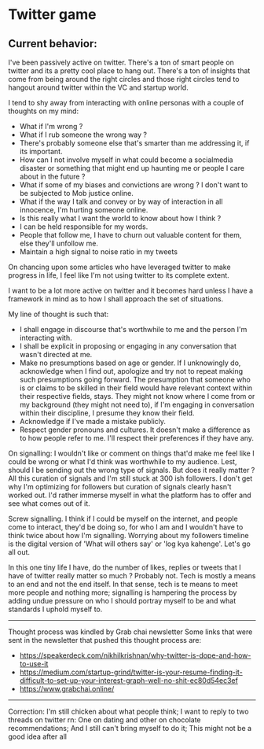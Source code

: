 # Twitter game


## Current behavior:

I've been passively active on twitter. There's a ton of smart people on twitter and its a pretty cool place to hang out. There's a ton of insights that come from being around the right circles and those right circles tend to hangout around twitter within the VC and startup world.

I tend to shy away from interacting with online personas with a couple of thoughts on my mind:
- What if I'm wrong ?
- What if I rub someone the wrong way ?
- There's probably someone else that's smarter than me addressing it, if its important.
- How can I not involve myself in what could become a socialmedia disaster or something that might end up haunting me or people I care about in the future ?
- What if some of my biases and convictions are wrong ? I don't want to be subjected to Mob justice online.
- What if the way I talk and convey or by way of interaction in all innocence, I'm hurting someone online.
- Is this really what I want the world to know about how I think ?
- I can be held responsible for my words.
- People that follow me, I have to churn out valuable content for them, else they'll unfollow me.
- Maintain a high signal to noise ratio in my tweets

On chancing upon some articles who have leveraged twitter to make progress in life, I feel like I'm not using twitter to its complete extent.

I want to be a lot more active on twitter and it becomes hard unless I have a framework in mind as to how I shall approach the set of situations.


My line of thought is such that:
- I shall engage in discourse that's worthwhile to me and the person I'm interacting with.
- I shall be explicit in proposing or engaging in any conversation that wasn't directed at me.
- Make no presumptions based on age or gender. If I unknowingly do, acknowledge when I find out, apologize and try not to repeat making such presumptions going forward. The presumption that someone who is or claims to be skilled in their field would have relevant context within their respective fields, stays. They might not know where I come from or my background (they might not need to), if I'm engaging in conversation within their discipline, I presume they know their field. 
- Acknowledge if I've made a mistake publicly.
- Respect gender pronouns and cultures. It doesn't make a difference as to how people refer to me. I'll respect their preferences if they have any.

On signalling:
I wouldn't like or comment on things that'd make me feel like I could be wrong or what I'd think was worthwhile to my audience. Lest, should I be sending out the wrong type of signals. But does it really matter ?
All this curation of signals and I'm still stuck at 300 ish followers. I don't get why I'm optimizing for followers but curation of signals clearly hasn't worked out. I'd rather immerse myself in what the platform has to offer and see what comes out of it.

Screw signalling. I think if I could be myself on the internet, and people come to interact, they'd be doing so, for who I am and I wouldn't have to think twice about how I'm signalling. Worrying about my followers timeline is the digital version of 'What will others say' or 'log kya kahenge'. Let's go all out.

In this one tiny life I have, do the number of likes, replies or tweets that I have of twitter really matter so much ? Probably not. Tech is mostly a means to an end and not the end itself. In that sense, tech is te means to meet more people and nothing more; signalling is hampering the process by adding undue pressure on who I should portray myself to be and what standards I uphold myself to.


--------------------------------------------------------------------------
Thought process was kindled by Grab chai newsletter
Some links that were sent in the newsletter that pushed this thought process are:

- https://speakerdeck.com/nikhilkrishnan/why-twitter-is-dope-and-how-to-use-it
- https://medium.com/startup-grind/twitter-is-your-resume-finding-it-difficult-to-set-up-your-interest-graph-well-no-shit-ec80d54ec3ef
- https://www.grabchai.online/






----------------------------

Correction: I'm still chicken about what people think; I want to reply to two threads on twitter rn: One on dating and other on chocolate recommendations; And I still can't bring myself to do it; This might not be a good idea after all
